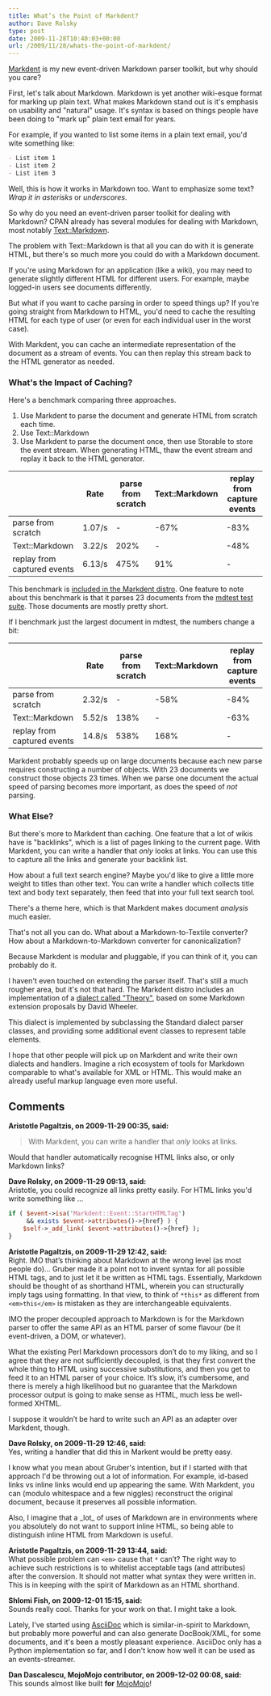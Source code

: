 ```yaml
---
title: What’s the Point of Markdent?
author: Dave Rolsky
type: post
date: 2009-11-28T10:40:03+00:00
url: /2009/11/28/whats-the-point-of-markdent/
---
```


[Markdent][1] is my new event-driven Markdown parser toolkit, but why should you care?

First, let's talk about Markdown. Markdown is yet another wiki-esque format for marking up plain
text. What makes Markdown stand out is it's emphasis on usability and "natural" usage. It's syntax
is based on things people have been doing to "mark up" plain text email for years.

For example, if you wanted to list some items in a plain text email, you'd wite something like:

```markdown
- List item 1
- List item 2
- List item 3
```

Well, this is how it works in Markdown too. Want to emphasize some text? _Wrap it in asterisks_ or
_underscores_.

So why do you need an event-driven parser toolkit for dealing with Markdown? CPAN already has
several modules for dealing with Markdown, most notably [Text::Markdown][2].

The problem with Text::Markdown is that all you can do with it is generate HTML, but there's so much
more you could do with a Markdown document.

If you're using Markdown for an application (like a wiki), you may need to generate slightly
different HTML for different users. For example, maybe logged-in users see documents differently.

But what if you want to cache parsing in order to speed things up? If you're going straight from
Markdown to HTML, you'd need to cache the resulting HTML for each type of user (or even for each
individual user in the worst case).

With Markdent, you can cache an intermediate representation of the document as a stream of events.
You can then replay this stream back to the HTML generator as needed.

### What's the Impact of Caching?

Here's a benchmark comparing three approaches.

1. Use Markdent to parse the document and generate HTML from scratch each time.
2. Use Text::Markdown
3. Use Markdent to parse the document once, then use Storable to store the event stream. When
   generating HTML, thaw the event stream and replay it back to the HTML generator.

|                             | Rate   | parse from scratch | Text::Markdown | replay from capture events |
| --------------------------- | ------ | ------------------ | -------------- | -------------------------- |
| parse from scratch          | 1.07/s | -                  | -67%           | -83%                       |
| Text::Markdown              | 3.22/s | 202%               | -              | -48%                       |
| replay from captured events | 6.13/s | 475%               | 91%            | -                          |

This benchmark is [included in the Markdent distro][3]. One feature to note about this benchmark is
that it parses 23 documents from the [mdtest test suite][4]. Those documents are mostly pretty
short.

If I benchmark just the largest document in mdtest, the numbers change a bit:

|                             | Rate   | parse from scratch | Text::Markdown | replay from capture events |
| --------------------------- | ------ | ------------------ | -------------- | -------------------------- |
| parse from scratch          | 2.32/s | -                  | -58%           | -84%                       |
| Text::Markdown              | 5.52/s | 138%               | -              | -63%                       |
| replay from captured events | 14.8/s | 538%               | 168%           | -                          |

Markdent probably speeds up on large documents because each new parse requires constructing a number
of objects. With 23 documents we construct those objects 23 times. When we parse one document the
actual speed of parsing becomes more important, as does the speed of _not_ parsing.

### What Else?

But there's more to Markdent than caching. One feature that a lot of wikis have is "backlinks",
which is a list of pages linking to the current page. With Markdent, you can write a handler that
_only_ looks at links. You can use this to capture all the links and generate your backlink list.

How about a full text search engine? Maybe you'd like to give a little more weight to titles than
other text. You can write a handler which collects title text and body text separately, then feed
that into your full text search tool.

There's a theme here, which is that Markdent makes document _analysis_ much easier.

That's not all you can do. What about a Markdown-to-Textile converter? How about a
Markdown-to-Markdown converter for canonicalization?

Because Markdent is modular and pluggable, if you can think of it, you can probably do it.

I haven't even touched on extending the parser itself. That's still a much rougher area, but it's
not that hard. The Markdent distro includes an implementation of a [dialect called "Theory"][5],
based on some Markdown extension proposals by David Wheeler.

This dialect is implemented by subclassing the Standard dialect parser classes, and providing some
additional event classes to represent table elements.

I hope that other people will pick up on Markdent and write their own dialects and handlers. Imagine
a rich ecosystem of tools for Markdown comparable to what's available for XML or HTML. This would
make an already useful markup language even more useful.

[1]: http://search.cpan.org/dist/Markdent
[2]: http://search.cpan.org/dist/Text-Markdown
[3]: http://cpansearch.perl.org/src/DROLSKY/Markdent-0.07/bench/capture-vs-parse
[4]: http://git.michelf.com/mdtest/
[5]: http://search.cpan.org/dist/Markdent/lib/Markdent/Dialect/Theory.pod

## Comments

**Aristotle Pagaltzis, on 2009-11-29 00:35, said:**

> With Markdent, you can write a handler that _only_ looks at links.

Would that handler automatically recognise HTML links also, or only Markdown links?

**Dave Rolsky, on 2009-11-29 09:13, said:**  
Aristotle, you could recognize all links pretty easily. For HTML links you'd write something like
...

```perl
if ( $event->isa('Markdent::Event::StartHTMLTag')
     && exists $event->attributes()->{href} ) {
    $self->_add_link( $event->attributes()->{href} );
}
```

**Aristotle Pagaltzis, on 2009-11-29 12:42, said:**  
Right. IMO that’s thinking about Markdown at the wrong level (as most people do)… Gruber made it a
point not to invent syntax for all possible HTML tags, and to just let it be written as HTML tags.
Essentially, Markdown should be thought of as shorthand HTML, wherein you can structurally imply
tags using formatting. In that view, to think of `*this*` as different from `<em>this</em>` is
mistaken as they are interchangeable equivalents.

IMO the proper decoupled approach to Markdown is for the Markdown parser to offer the same API as an
HTML parser of some flavour (be it event-driven, a DOM, or whatever).

What the existing Perl Markdown processors don’t do to my liking, and so I agree that they are not
sufficiently decoupled, is that they first convert the whole thing to HTML using successive
substitutions, and then you get to feed it to an HTML parser of your choice. It’s slow, it’s
cumbersome, and there is merely a high likelihood but no guarantee that the Markdown processor
output is going to make sense as HTML, much less be well-formed XHTML.

I suppose it wouldn’t be hard to write such an API as an adapter over Markdent, though.

**Dave Rolsky, on 2009-11-29 12:46, said:**  
Yes, writing a handler that did this in Markent would be pretty easy.

I know what you mean about Gruber's intention, but if I started with that approach I'd be throwing
out a lot of information. For example, id-based links vs inline links would end up appearing the
same. With Markdent, you can (modulo whitespace and a few niggles) reconstruct the original
document, because it preserves all possible information.

Also, I imagine that a \_lot\_ of uses of Markdown are in environments where you absolutely do not
want to support inline HTML, so being able to distinguish inline HTML from Markdown is useful.

**Aristotle Pagaltzis, on 2009-11-29 13:44, said:**  
What possible problem can `<em>` cause that `*` can’t? The right way to achieve such restrictions is
to whitelist acceptable tags (and attributes) after the conversion. It should not matter what syntax
they were written in. This is in keeping with the spirit of Markdown as an HTML shorthand.

**Shlomi Fish, on 2009-12-01 15:15, said:**  
Sounds really cool. Thanks for your work on that. I might take a look.

Lately, I've started using [AsciiDoc](http://www.methods.co.nz/asciidoc/) which is similar-in-spirit
to Markdown, but probably more powerful and can also generate DocBook/XML, for some documents, and
it's been a mostly pleasant experience. AsciiDoc only has a Python implementation so far, and I
don't know how well it can be used as an events-streamer.

**Dan Dascalescu, MojoMojo contributor, on 2009-12-02 00:08, said:**  
This sounds almost like built **for** [MojoMojo](http://mojomojo.org)!
